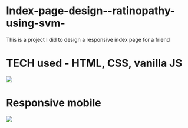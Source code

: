 # Index-page-design--ratinopathy-using-svm-

This is a project I did to design a responsive index page for a friend

# TECH used - HTML, CSS, vanilla JS

<img src="https://user-images.githubusercontent.com/57834820/176698473-d9a8bb84-0835-4d33-81fc-ac7dcdb8099c.png" />

# Responsive mobile

<img src="https://user-images.githubusercontent.com/57834820/176698751-06fe5fb7-a3fc-42a5-bdf0-e2e147bc82dc.png" />
